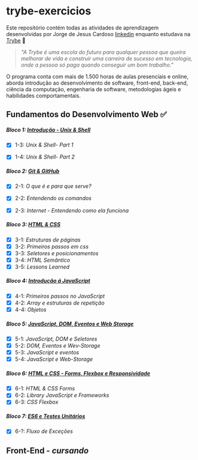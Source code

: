 # trybe-exercicios


Este repositório contém todas as atividades de aprendizagem desenvolvidas por Jorge de Jesus Cardoso [linkedin](https://www.linkedin.com/in/jorgejesuscardoso) enquanto estudava na [Trybe](https://www.betrybe.com/) 🚀


> _"A Trybe é uma escola do futuro para qualquer pessoa que queira melhorar de vida e construir uma carreira de sucesso em tecnologia, onde a pessoa só paga quando conseguir um bom trabalho."_


O programa conta com mais de 1.500 horas de aulas presenciais e online, aborda introdução ao desenvolvimento de software, front-end, back-end, ciência da computação, engenharia de software, metodologias ágeis e habilidades comportamentais.

## Fundamentos do Desenvolvimento Web ✅

##### Bloco 1: [Introdução - Unix & Shell](https://github.com/jorgejesuscardoso/trybe-exercicios/tree/main/fundamentos/secao-01-unix-shell-e-git)


- [x] 1-3: _Unix & Shell- Part 1_

- [x] 1-4: _Unix & Shell- Part 2_


##### Bloco 2: [Git & GitHub](https://github.com/jorgejesuscardoso/trybe-exercicios/tree/main/fundamentos/secao-02-introducao-a-html-e-css)


- [x] 2-1: _O que é e para que serve?_

- [x] 2-2: _Entendendo os comandos_

- [x] 2-3: _Internet - Entendendo como ela funciona_


##### Bloco 3: [HTML & CSS](https://github.com/jorgejesuscardoso/trybe-exercicios/tree/main/fundamentos/secao-02-introducao-a-html-e-css/dia-01-html-e-css-estruturas-de-pagina)
 

 - [x] 3-1: _Estruturas de páginas_
 - [x] 3-2: _Primeiros passos em css_
 - [x] 3-3: _Seletores e posicionamentos_
 - [x] 3-4: _HTML Semântico_
 - [x] 3-5: _Lessons Learned_

##### Bloco 4: [Introdução á JavaScript](https://github.com/jorgejesuscardoso/trybe-exercicios/tree/main/01-fundamentos/1%C2%BA%20-Periodo-fundamentos/secao-03-introducao-a-JavaScript)
- [x] 4-1: _Primeiros passos no JavaScript_
- [x] 4-2: _Array e estruturas de repetição_
- [x] 4-4: _Objetos_

##### Bloco 5: [JavaScript, DOM, Eventos e Web Storage](https://github.com/jorgejesuscardoso/trybe-exercicios/tree/main/01-fundamentos/1%C2%BA%20-Periodo-fundamentos/secao-04-JavaScript-DOM-Eventos-e-Web-Storage)
- [x] 5-1: _JavaScript, DOM e Seletores_
- [x] 5-2: _DOM, Eventos e Wev-Storage_
- [x] 5-3: _JavaScript e eventos_
- [x] 5-4: _JavaScript e Web-Storage_

 ##### Bloco 6: [HTML e CSS - Forms, Flexbox e Responsividade](https://github.com/jorgejesuscardoso/trybe-exercicios/tree/main/01-fundamentos/2%C2%BA-Periodo-fundamentos)
 - [x] 6-1: _HTML & CSS Forms_
 - [x] 6-2: _Library JavaScript e Frameworks_
 - [x] 6-3: _CSS Flexbox_ 

##### Bloco 7: [ES6 e Testes Unitários](https://github.com/jorgejesuscardoso/trybe-exercicios/tree/main/01-fundamentos/2%C2%BA-Periodo-fundamentos/6-Introducao-a-JavaScript-ES6-e-Testes-Unitarios/dia-01-Fluxo-de-esce%C3%A7%C3%B5es)

- [x] 6-?: _Fluxo de Exceções_



## Front-End - _cursando_
